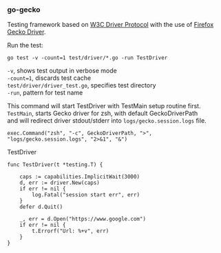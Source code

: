 ### go-gecko  
  
Testing framework based on [W3C Driver Protocol](https://w3c.github.io/webdriver/) with the use of [Firefox Gecko Driver](https://firefox-source-docs.mozilla.org/testing/geckodriver/index.html).  

Run the test:
```
go test -v -count=1 test/driver/*.go -run TestDriver
```
`-v`, shows test output in verbose mode  
`-count=1`, discards test cache  
`test/driver/driver_test.go`, specifies test directory  
`-run`, pattern for test name  
  
This command will start TestDriver with TestMain setup routine first.
`TestMain`, starts Gecko driver for zsh, with default GeckoDriverPath  
and will redirect driver stdout/stderr into `logs/gecko.session.logs` file.	
```
exec.Command("zsh", "-c", GeckoDriverPath, ">", "logs/gecko.session.logs", "2>&1", "&")
```

TestDriver  
```
func TestDriver(t *testing.T) {

	caps := capabilities.ImplicitWait(3000)
	d, err := driver.New(caps)
	if err != nil {
		log.Fatal("session start err", err)
	}
	defer d.Quit()

	_, err = d.Open("https://www.google.com")
	if err != nil {
		t.Errorf("Url: %+v", err)
	}
}
```

